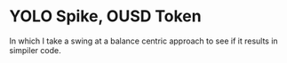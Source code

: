 # YOLO Spike, OUSD Token

In which I take a swing at a balance centric approach to see if it results in simpiler code.

